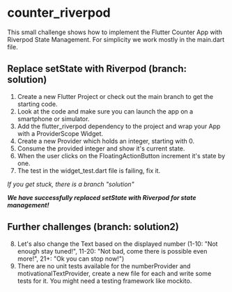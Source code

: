 # counter_riverpod

This small challenge shows how to implement the Flutter Counter App with Riverpod State Management.
For simplicity we work mostly in the main.dart file.

## Replace setState with Riverpod (branch: solution)
1. Create a new Flutter Project or check out the main branch to get the starting code.
2. Look at the code and make sure you can launch the app on a smartphone or simulator.
3. Add the flutter_riverpod dependency to the project and wrap your App with a ProviderScope Widget.
4. Create a new Provider which holds an integer, starting with 0.
5. Consume the provided integer and show it's current state.
6. When the user clicks on the FloatingActionButton increment it's state by one.
7. The test in the widget_test.dart file is failing, fix it.

*If you get stuck, there is a branch "solution"*

***We have successfully replaced setState with Riverpod for state management!***

## Further challenges (branch: solution2)
8. Let's also change the Text based on the displayed number (1-10: "Not enough stay tuned!", 11-20: "Not bad, come there is possible even more!", 21+: "Ok you can stop now!")
9. There are no unit tests available for the numberProvider and motivationalTextProvider, create a new file for each and write some tests for it. You might need a testing framework like mockito.